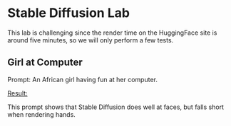# Stable Diffusion Lab

This lab is challenging since the render time on the HuggingFace site is around five minutes, so we will only perform a few tests.

## Girl at Computer

Prompt: An African girl having fun at her computer.

[Result:](./img/sd-an-african-girl-having-fun-at-her-computer.png)

This prompt shows that Stable Diffusion does well at faces, but falls short when rendering hands.
